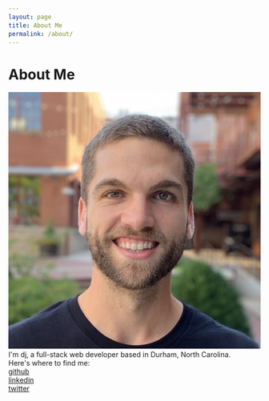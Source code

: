 ```yaml
---
layout: page
title: About Me
permalink: /about/
---
```


<div class="about-container">
    <h1 class="about-heading">About Me</h1>
    <img class="about-img" src="/assets/img/djknox.JPG"/>
    <div class="about-text">
        I'm dj, a full-stack web developer based in Durham, North Carolina.
    </div>
    <div class="about-social-container">
        <div>
            Here's where to find me:
        </div>
        <div class="about-social-link-container">
            <div class="about-social-link-item">
                <a href="https://github.com/djknox" target="_blank">github</a>
            </div>
            <div class="about-social-link-item">
                <a href="https://linkedin.com/in/djknox" target="_blank">linkedin</a>
            </div>
            <div class="about-social-link-item">
                <a href="https://twitter.com/danhknox" target="_blank">twitter</a>
            </div>
        </div>
    </div>
</div>

